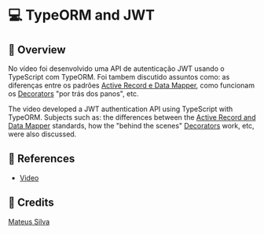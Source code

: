 
# 💻 TypeORM and JWT

## 🚀 Overview

No vídeo foi desenvolvido uma API de autenticação JWT usando o TypeScript com TypeORM. Foi tambem discutido assuntos como: as diferenças entre os padrões [Active Record e Data Mapper](https://typeorm.io/#/active-record-data-mapper), como funcionam os [Decorators](https://typeorm.io/#/decorator-reference) "por trás dos panos", etc.

The video developed a JWT authentication API using TypeScript with TypeORM. Subjects such as: the differences between the [Active Record and Data Mapper](https://typeorm.io/#/active-record-data-mapper) standards, how the "behind the scenes" [Decorators](https://typeorm.io/#/decorator-reference) work, etc, were also discussed.

## 📎 References

-  [Video](https://www.youtube.com/watch?v=TjAXBLszCb0&ab_channel=MateusSilva)

## 🌟 Credits

[Mateus Silva](https://www.instagram.com/imateus.silva)
